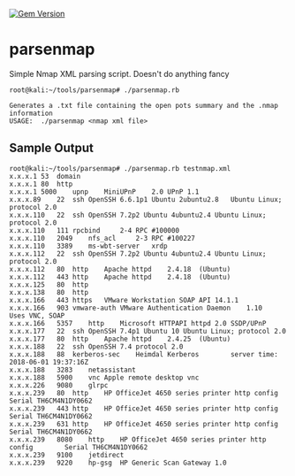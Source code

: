 [![Gem Version](https://badge.fury.io/rb/parsenmap.svg)](https://badge.fury.io/rb/parsenmap)

# parsenmap
Simple Nmap XML parsing script.  Doesn't do anything fancy

	root@kali:~/tools/parsenmap# ./parsenmap.rb 

	Generates a .txt file containing the open pots summary and the .nmap information
	USAGE:  ./parsenmap <nmap xml file>

## Sample Output
	root@kali:~/tools/parsenmap# ./parsenmap.rb testnmap.xml
	x.x.x.1	53	domain			
	x.x.x.1	80	http			
	x.x.x.1	5000	upnp	MiniUPnP	2.0	UPnP 1.1
	x.x.x.89	22	ssh	OpenSSH	6.6.1p1 Ubuntu 2ubuntu2.8	Ubuntu Linux; protocol 2.0
	x.x.x.110	22	ssh	OpenSSH	7.2p2 Ubuntu 4ubuntu2.4	Ubuntu Linux; protocol 2.0
	x.x.x.110	111	rpcbind		2-4	RPC #100000
	x.x.x.110	2049	nfs_acl		2-3	RPC #100227
	x.x.x.110	3389	ms-wbt-server	xrdp		
	x.x.x.112	22	ssh	OpenSSH	7.2p2 Ubuntu 4ubuntu2.4	Ubuntu Linux; protocol 2.0
	x.x.x.112	80	http	Apache httpd	2.4.18	(Ubuntu)
	x.x.x.112	443	http	Apache httpd	2.4.18	(Ubuntu)
	x.x.x.125	80	http			
	x.x.x.138	80	http			
	x.x.x.166	443	https	VMware Workstation SOAP API	14.1.1	
	x.x.x.166	903	vmware-auth	VMware Authentication Daemon	1.10	Uses VNC, SOAP
	x.x.x.166	5357	http	Microsoft HTTPAPI httpd	2.0	SSDP/UPnP
	x.x.x.177	22	ssh	OpenSSH	7.4p1 Ubuntu 10	Ubuntu Linux; protocol 2.0
	x.x.x.177	80	http	Apache httpd	2.4.25	(Ubuntu)
	x.x.x.188	22	ssh	OpenSSH	7.4	protocol 2.0
	x.x.x.188	88	kerberos-sec	Heimdal Kerberos		server time: 2018-06-01 19:37:16Z
	x.x.x.188	3283	netassistant			
	x.x.x.188	5900	vnc	Apple remote desktop vnc		
	x.x.x.226	9080	glrpc			
	x.x.x.239	80	http	HP OfficeJet 4650 series printer http config		Serial TH6CM4N1DY0662
	x.x.x.239	443	http	HP OfficeJet 4650 series printer http config		Serial TH6CM4N1DY0662
	x.x.x.239	631	http	HP OfficeJet 4650 series printer http config		Serial TH6CM4N1DY0662
	x.x.x.239	8080	http	HP OfficeJet 4650 series printer http config		Serial TH6CM4N1DY0662
	x.x.x.239	9100	jetdirect			
	x.x.x.239	9220	hp-gsg	HP Generic Scan Gateway	1.0	

